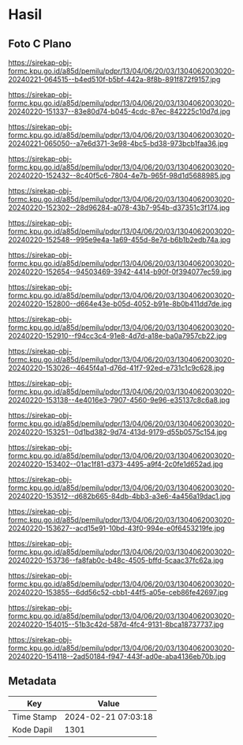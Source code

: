 # Hasil

## Foto C Plano

https://sirekap-obj-formc.kpu.go.id/a85d/pemilu/pdpr/13/04/06/20/03/1304062003020-20240221-064515--b4ed510f-b5bf-442a-8f8b-891f872f9157.jpg

https://sirekap-obj-formc.kpu.go.id/a85d/pemilu/pdpr/13/04/06/20/03/1304062003020-20240220-151337--83e80d74-b045-4cdc-87ec-842225c10d7d.jpg

https://sirekap-obj-formc.kpu.go.id/a85d/pemilu/pdpr/13/04/06/20/03/1304062003020-20240221-065050--a7e6d371-3e98-4bc5-bd38-973bcb1faa36.jpg

https://sirekap-obj-formc.kpu.go.id/a85d/pemilu/pdpr/13/04/06/20/03/1304062003020-20240220-152432--8c40f5c6-7804-4e7b-965f-98d1d5688985.jpg

https://sirekap-obj-formc.kpu.go.id/a85d/pemilu/pdpr/13/04/06/20/03/1304062003020-20240220-152302--28d96284-a078-43b7-954b-d37351c3f174.jpg

https://sirekap-obj-formc.kpu.go.id/a85d/pemilu/pdpr/13/04/06/20/03/1304062003020-20240220-152548--995e9e4a-1a69-455d-8e7d-b6b1b2edb74a.jpg

https://sirekap-obj-formc.kpu.go.id/a85d/pemilu/pdpr/13/04/06/20/03/1304062003020-20240220-152654--94503469-3942-4414-b90f-0f394077ec59.jpg

https://sirekap-obj-formc.kpu.go.id/a85d/pemilu/pdpr/13/04/06/20/03/1304062003020-20240220-152800--d664e43e-b05d-4052-b91e-8b0b411dd7de.jpg

https://sirekap-obj-formc.kpu.go.id/a85d/pemilu/pdpr/13/04/06/20/03/1304062003020-20240220-152910--f94cc3c4-91e8-4d7d-a18e-ba0a7957cb22.jpg

https://sirekap-obj-formc.kpu.go.id/a85d/pemilu/pdpr/13/04/06/20/03/1304062003020-20240220-153026--4645f4a1-d76d-41f7-92ed-e731c1c9c628.jpg

https://sirekap-obj-formc.kpu.go.id/a85d/pemilu/pdpr/13/04/06/20/03/1304062003020-20240220-153138--4e4016e3-7907-4560-9e96-e35137c8c6a8.jpg

https://sirekap-obj-formc.kpu.go.id/a85d/pemilu/pdpr/13/04/06/20/03/1304062003020-20240220-153251--0d1bd382-9d74-413d-9179-d55b0575c154.jpg

https://sirekap-obj-formc.kpu.go.id/a85d/pemilu/pdpr/13/04/06/20/03/1304062003020-20240220-153402--01ac1f81-d373-4495-a9f4-2c0fe1d652ad.jpg

https://sirekap-obj-formc.kpu.go.id/a85d/pemilu/pdpr/13/04/06/20/03/1304062003020-20240220-153512--d682b665-84db-4bb3-a3e6-4a456a19dac1.jpg

https://sirekap-obj-formc.kpu.go.id/a85d/pemilu/pdpr/13/04/06/20/03/1304062003020-20240220-153627--acd15e91-10bd-43f0-994e-e0f6453219fe.jpg

https://sirekap-obj-formc.kpu.go.id/a85d/pemilu/pdpr/13/04/06/20/03/1304062003020-20240220-153736--fa8fab0c-b48c-4505-bffd-5caac37fc62a.jpg

https://sirekap-obj-formc.kpu.go.id/a85d/pemilu/pdpr/13/04/06/20/03/1304062003020-20240220-153855--6dd56c52-cbb1-44f5-a05e-ceb86fe42697.jpg

https://sirekap-obj-formc.kpu.go.id/a85d/pemilu/pdpr/13/04/06/20/03/1304062003020-20240220-154015--51b3c42d-587d-4fc4-9131-8bca18737737.jpg

https://sirekap-obj-formc.kpu.go.id/a85d/pemilu/pdpr/13/04/06/20/03/1304062003020-20240220-154118--2ad50184-f947-443f-ad0e-aba4136eb70b.jpg


## Metadata

| Key        | Value               |
| ---------- | ------------------- |
| Time Stamp | 2024-02-21 07:03:18 |
| Kode Dapil | 1301                |



